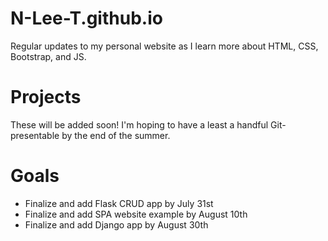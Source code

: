 # N-Lee-T.github.io
Regular updates to my personal website as I learn more about HTML, CSS, Bootstrap, and JS. 

# Projects
These will be added soon! I'm hoping to have a least a handful Git-presentable by the end of the summer. 

# Goals
- Finalize and add Flask CRUD app by July 31st
- Finalize and add SPA website example by August 10th
- Finalize and add Django app by August 30th
